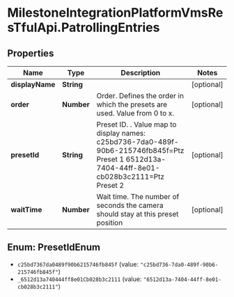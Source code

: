 # MilestoneIntegrationPlatformVmsResTfulApi.PatrollingEntries

## Properties
Name | Type | Description | Notes
------------ | ------------- | ------------- | -------------
**displayName** | **String** |  | [optional] 
**order** | **Number** | Order. Defines the order in which the presets are used. Value from 0 to x. | [optional] 
**presetId** | **String** | Preset ID. . Value map to display names:  c25bd736-7da0-489f-90b6-215746fb845f&#x3D;Ptz Preset 1   6512d13a-7404-44ff-8e01-cb028b3c2111&#x3D;Ptz Preset 2    | [optional] 
**waitTime** | **Number** | Wait time. The number of seconds the camera should stay at this preset position | [optional] 

<a name="PresetIdEnum"></a>
## Enum: PresetIdEnum

* `c25bd7367da0489f90b6215746fb845f` (value: `"c25bd736-7da0-489f-90b6-215746fb845f"`)
* `_6512d13a740444ff8e01Cb028b3c2111` (value: `"6512d13a-7404-44ff-8e01-cb028b3c2111"`)

